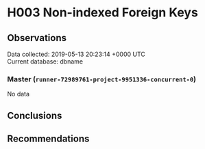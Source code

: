 # H003 Non-indexed Foreign Keys #

## Observations ##
Data collected: 2019-05-13 20:23:14 +0000 UTC  
Current database: dbname  

### Master (`runner-72989761-project-9951336-concurrent-0`) ###


No data


## Conclusions ##


## Recommendations ##


